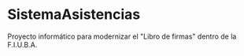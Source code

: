 # SistemaAsistencias
Proyecto informático para modernizar el "Libro de firmas" dentro de la F.I.U.B.A.
